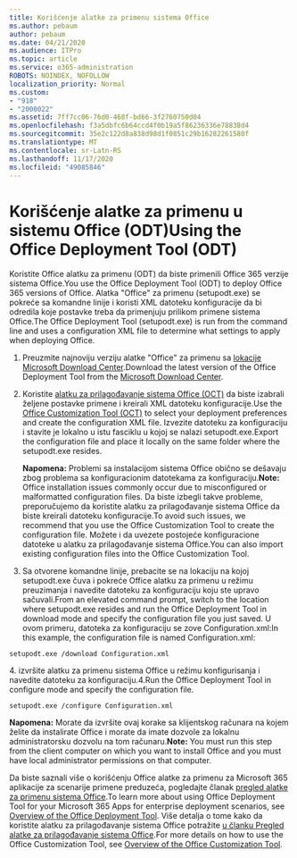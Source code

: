 ```yaml
---
title: Korišćenje alatke za primenu sistema Office
ms.author: pebaum
author: pebaum
ms.date: 04/21/2020
ms.audience: ITPro
ms.topic: article
ms.service: o365-administration
ROBOTS: NOINDEX, NOFOLLOW
localization_priority: Normal
ms.custom:
- "918"
- "2000022"
ms.assetid: 7ff7cc06-76d0-468f-bd66-3f2760750d04
ms.openlocfilehash: f3a5dbfc6b64ccd4f0b19a5f86236336e78838d4
ms.sourcegitcommit: 35e2c122d8a838d98d1f0851c29b16282261580f
ms.translationtype: MT
ms.contentlocale: sr-Latn-RS
ms.lasthandoff: 11/17/2020
ms.locfileid: "49085846"
---
```

# <a name="using-the-office-deployment-tool-odt"></a><span data-ttu-id="6c0a9-102">Korišćenje alatke za primenu u sistemu Office (ODT)</span><span class="sxs-lookup"><span data-stu-id="6c0a9-102">Using the Office Deployment Tool (ODT)</span></span>

<span data-ttu-id="6c0a9-103">Koristite Office alatku za primenu (ODT) da biste primenili Office 365 verzije sistema Office.</span><span class="sxs-lookup"><span data-stu-id="6c0a9-103">You use the Office Deployment Tool (ODT) to deploy Office 365 versions of Office.</span></span> <span data-ttu-id="6c0a9-104">Alatka "Office" za primenu (setupodt.exe) se pokreće sa komandne linije i koristi XML datoteku konfiguracije da bi odredila koje postavke treba da primenjuju prilikom primene sistema Office.</span><span class="sxs-lookup"><span data-stu-id="6c0a9-104">The Office Deployment Tool (setupodt.exe) is run from the command line and uses a configuration XML file to determine what settings to apply when deploying Office.</span></span>
  
1. <span data-ttu-id="6c0a9-105">Preuzmite najnoviju verziju alatke "Office" za primenu sa [lokacije Microsoft Download Center](https://go.microsoft.com/fwlink/p/?LinkID=626065).</span><span class="sxs-lookup"><span data-stu-id="6c0a9-105">Download the latest version of the Office Deployment Tool from the [Microsoft Download Center](https://go.microsoft.com/fwlink/p/?LinkID=626065).</span></span>

2. <span data-ttu-id="6c0a9-106">Koristite [alatku za prilagođavanje sistema Office (OCT)](https://config.office.com) da biste izabrali željene postavke primene i kreirali XML datoteku konfiguracije.</span><span class="sxs-lookup"><span data-stu-id="6c0a9-106">Use the [Office Customization Tool (OCT)](https://config.office.com) to select your deployment preferences and create the configuration XML file.</span></span> <span data-ttu-id="6c0a9-107">Izvezite datoteku za konfiguraciju i stavite je lokalno u istu fasciklu u kojoj se nalazi setupodt.exe.</span><span class="sxs-lookup"><span data-stu-id="6c0a9-107">Export the configuration file and place it locally on the same folder where the setupodt.exe resides.</span></span>

    <span data-ttu-id="6c0a9-108">**Napomena:** Problemi sa instalacijom sistema Office obično se dešavaju zbog problema sa konfiguracionim datotekama za konfiguraciju.</span><span class="sxs-lookup"><span data-stu-id="6c0a9-108">**Note:** Office installation issues commonly occur due to misconfigured or malformatted configuration files.</span></span> <span data-ttu-id="6c0a9-109">Da biste izbegli takve probleme, preporučujemo da koristite alatku za prilagođavanje sistema Office da biste kreirali datoteku konfiguracije.</span><span class="sxs-lookup"><span data-stu-id="6c0a9-109">To avoid such issues, we recommend that you use the Office Customization Tool to create the configuration file.</span></span> <span data-ttu-id="6c0a9-110">Možete i da uvezete postojeće konfiguracione datoteke u alatku za prilagođavanje sistema Office.</span><span class="sxs-lookup"><span data-stu-id="6c0a9-110">You can also import existing configuration files into the Office Customization Tool.</span></span>

3. <span data-ttu-id="6c0a9-111">Sa otvorene komandne linije, prebacite se na lokaciju na kojoj setupodt.exe čuva i pokreće Office alatku za primenu u režimu preuzimanja i navedite datoteku za konfiguraciju koju ste upravo sačuvali.</span><span class="sxs-lookup"><span data-stu-id="6c0a9-111">From an elevated command prompt, switch to the location where setupodt.exe resides and run the Office Deployment Tool in download mode and specify the configuration file you just saved.</span></span> <span data-ttu-id="6c0a9-112">U ovom primeru, datoteka za konfiguraciju se zove Configuration.xml:</span><span class="sxs-lookup"><span data-stu-id="6c0a9-112">In this example, the configuration file is named Configuration.xml:</span></span>

```setupodt.exe /download Configuration.xml```

<span data-ttu-id="6c0a9-113">4. izvršite alatku za primenu sistema Office u režimu konfigurisanja i navedite datoteku za konfiguraciju.</span><span class="sxs-lookup"><span data-stu-id="6c0a9-113">4.Run the Office Deployment Tool in configure mode and specify the configuration file.</span></span>

```setupodt.exe /configure Configuration.xml```

<span data-ttu-id="6c0a9-114">**Napomena:** Morate da izvršite ovaj korake sa klijentskog računara na kojem želite da instalirate Office i morate da imate dozvole za lokalnu administratorsku dozvolu na tom računaru.</span><span class="sxs-lookup"><span data-stu-id="6c0a9-114">**Note:** You must run this step from the client computer on which you want to install Office and you must have local administrator permissions on that computer.</span></span>

<span data-ttu-id="6c0a9-115">Da biste saznali više o korišćenju Office alatke za primenu za Microsoft 365 aplikacije za scenarije primene preduzeća, pogledajte članak [pregled alatke za primenu sistema Office](https://docs.microsoft.com/deployoffice/overview-office-deployment-tool).</span><span class="sxs-lookup"><span data-stu-id="6c0a9-115">To learn more about using Office Deployment Tool for your Microsoft 365 Apps for enterprise deployment scenarios, see [Overview of the Office Deployment Tool](https://docs.microsoft.com/deployoffice/overview-office-deployment-tool).</span></span> <span data-ttu-id="6c0a9-116">Više detalja o tome kako da koristite alatku za prilagođavanje sistema Office potražite [u članku Pregled alatke za prilagođavanje sistema Office](https://docs.microsoft.com/DeployOffice/overview-of-the-office-customization-tool-for-click-to-run).</span><span class="sxs-lookup"><span data-stu-id="6c0a9-116">For more details on how to use the Office Customization Tool, see [Overview of the Office Customization Tool](https://docs.microsoft.com/DeployOffice/overview-of-the-office-customization-tool-for-click-to-run).</span></span>
